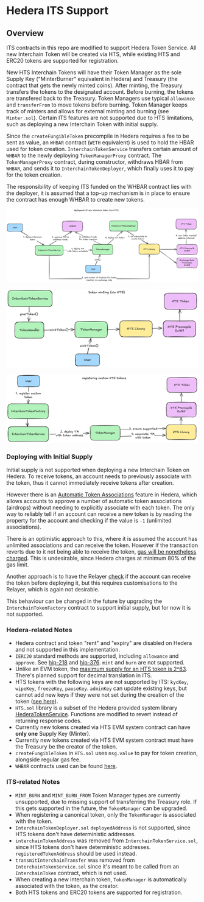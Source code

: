 # Hedera ITS Support

## Overview

ITS contracts in this repo are modified to support Hedera Token Service. All new Interchain Token will be created via HTS, while existing HTS and ERC20 tokens are supported for registration.

New HTS Interchain Tokens will have their Token Manager as the sole Supply Key ("MinterBurner" equivalent in Hedera) and Treasury (the contract that gets the newly minted coins). After minting, the Treasury transfers the tokens to the designated account. Before burning, the tokens are transfered back to the Treasury. Token Managers use typical `allowance` and `transferFrom` to move tokens before burning. Token Manager keeps track of minters and allows for external minting and burning (see `Minter.sol`). Certain ITS features are not supported due to HTS limitations, such as deploying a new Interchain Token with initial supply.

Since the `createFungibleToken` precompile in Hedera requires a fee to be sent as value, an `WHBAR` contract (`WETH` equivalent) is used to hold the HBAR used for token creation. `InterchainTokenService` transfers certain amount of `WHBAR` to the newly deploying `TokenManagerProxy` contract. The `TokenManagerProxy` contract, during constructor, withdraws HBAR from `WHBAR`, and sends it to `InterchainTokenDeployer`, which finally uses it to pay for the token creation.

The responsibility of keeping ITS funded on the WHBAR contract lies with the deployer, it is assumed that a top-up mechanism is in place to ensure the contract has enough WHBAR to create new tokens.

![Deploy New Interchain Token Flow](./diagrams/deploy_interchain_token.png)

![Mint Native Interchain Token](./diagrams/native_token_minting.png)

![Register Custom HTS Token](./diagrams/register_custom_hts_token.png)

### Deploying with Initial Supply

Initial supply is not supported when deploying a new Interchain Token on Hedera. To receive tokens, an account needs to previously associate with the token, thus it cannot immediately receive tokens after creation.

However there is an [Automatic Token Associations](https://docs.hedera.com/hedera/core-concepts/accounts/account-properties#automatic-token-associations) feature in Hedera, which allows accounts to approve a number of automatic token associations (airdrops) without needing to explicitly associate with each token. The only way to reliably tell if an account can receive a new token is by reading the property for the account and checking if the value is `-1` (unlimited associations).

There is an optimistic approach to this, where it is assumed the account has unlimited associations and can receive the token. However if the transaction reverts due to it not being able to receive the token, [gas will be nonetheless charged](https://docs.hedera.com/hedera/core-concepts/smart-contracts/gas-and-fees). This is undesirable, since Hedera charges at minimum 80% of the gas limit.

Another approach is to have the Relayer [check](https://docs.hedera.com/hedera/sdks-and-apis/rest-api/accounts#get-api-v1-accounts-idoraliasorevmaddress) if the account can receive the token before deploying it, but this requires customisations to the Relayer, which is again not desirable.

This behaviour can be changed in the future by upgrading the `InterchainTokenFactory` contract to support initial supply, but for now it is not supported.

### Hedera-related Notes

- Hedera contract and token "rent" and "expiry" are disabled on Hedera and not supported in this implementation.
- `IERC20` standard methods are supported, including `allowance` and `approve`. See [hip-218](https://hips.hedera.com/hip/hip-218) and [hip-376](https://hips.hedera.com/hip/hip-376). `mint` and `burn` are not supported.
- Unlike an EVM token, the [maximum supply for an HTS token is 2^63](https://docs.hedera.com/hedera/sdks-and-apis/sdks/token-service/define-a-token#token-properties). There's planned support for decimal translation in ITS.
- HTS tokens with the following keys are not supported by ITS: `kycKey`, `wipeKey`, `freezeKey`, `pauseKey`. `adminKey` can update existing keys, but cannot add new keys if they were not set during the creation of the token ([see here](https://docs.hedera.com/hedera/sdks-and-apis/sdks/token-service/update-a-token)).
- `HTS.sol` library is a subset of the Hedera provided system library [HederaTokenService](https://github.com/hashgraph/hedera-smart-contracts/blob/bc3a549c0ca062c51b0045fd1916fdaa0558a360/contracts/system-contracts/hedera-token-service/HederaTokenService.sol). Functions are modified to revert instead of returning response codes.
- Currently new tokens created via HTS EVM system contract can have **only one** Supply Key (Minter).
- Currently new tokens created via HTS EVM system contract must have the Treasury be the creator of the token.
- `createFungibleToken` in `HTS.sol` uses `msg.value` to pay for token creation, alongside regular gas fee.
- `WHBAR` contracts used can be found [here](https://docs.hedera.com/hedera/core-concepts/smart-contracts/wrapped-hbar-whbar#contract-deployments).

### ITS-related Notes

- `MINT_BURN` and `MINT_BURN_FROM` Token Manager types are currently unsupported, due to missing support of transferring the Treasury role. If this gets supported in the future, the `TokenManager` can be upgraded.
- When registering a canonical token, only the `TokenManager` is associated with the token.
- `InterchainTokenDeployer.sol` `deployedAddress` is not supported, since HTS tokens don't have deterministic addresses.
- `interchainTokenAddress` was removed from `InterchainTokenService.sol`, since HTS tokens don't have deterministic addresses. `registeredTokenAddress` should be used instead.
- `transmitInterchainTransfer` was removed from `InterchainTokenService.sol` since it's meant to be called from an `InterchainToken` contract, which is not used.
- When creating a new interchain token, `TokenManager` is automatically associated with the token, as the creator.
- Both HTS tokens and ERC20 tokens are supported for registration.
